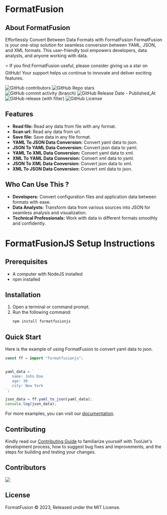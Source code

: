 # **FormatFusion**

## About FormatFusion

Effortlessly Convert Between Data Formats with FormatFusion
FormatFusion is your one-stop solution for seamless conversion between YAML, JSON, and XML formats. This user-friendly tool empowers developers, data analysts, and anyone working with data.

:star: If you find FormatFusion useful, please consider giving us a star on GitHub! Your support helps us continue to innovate and deliver exciting features.

![GitHub contributors](https://img.shields.io/github/contributors/aliftech/FormatFusionJS)
![GitHub Repo stars](https://img.shields.io/github/stars/aliftech/FormatFusionJS)
![GitHub commit activity (branch)](https://img.shields.io/github/commit-activity/w/aliftech/FormatFusionJS/master)
![GitHub Release Date - Published_At](https://img.shields.io/github/release-date/aliftech/FormatFusionJS)
![GitHub release (with filter)](https://img.shields.io/github/v/release/aliftech/FormatFusionJS)
![GitHub License](https://img.shields.io/github/license/aliftech/FormatFusionJS)

## Features

- **Read file:** Read any data from file with any format.
- **Scan url:** Read any data from url.
- **Save file:** Save data in any file format.
- **YAML To JSON Data Conversion:** Convert yaml data to json.
- **JSON To YAML Data Conversion:** Convert json data to yaml.
- **YAML To XML Data Conversion:** Convert yaml data to xml.
- **XML To YAML Data Conversion:** Convert xml data to yaml.
- **JSON To XML Data Conversion:** Convert json data to xml.
- **XML To JSON Data Conversion:** Convert xml data to json.

## Who Can Use This ?

- **Developers:** Convert configuration files and application data between formats with ease.
- **Data Analysts:** Transform data from various sources into JSON for seamless analysis and visualization.
- **Technical Professionals:** Work with data in different formats smoothly and confidently.

# FormatFusionJS Setup Instructions

## Prerequisites

- A computer with NodeJS installed
- npm installed

## Installation

1. Open a terminal or command prompt.
2. Run the following command:
   ```bash
   npm install formatfusionjs
   ```

## Quick Start

Here is the example of using FormatFusion to convert yaml data to json.

```javascript
const ff = import "formatfusionjs";


yaml_data = `
   name: John Doe
   age: 30
   city: New York
`;

json_data = ff.yaml_to_json(yaml_data);
console.log(json_data);
```

For more examples, you can visit our <a href="https://github.com/aliftech/FormatFusionJS/blob/master/DOCUMENTATION.md">documentation</a>.

## Contributing

Kindly read our [Contributing Guide](CONTRIBUTING.md) to familiarize yourself with ToolJet's development process, how to suggest bug fixes and improvements, and the steps for building and testing your changes. <br>

## Contributors

<a href="https://github.com/aliftech/FormatFusionJS/graphs/contributors">
  <img src="https://contrib.rocks/image?repo=aliftech/FormatFusionJS" />
</a>

## License

FormatFusion © 2023, Released under the MIT License.
